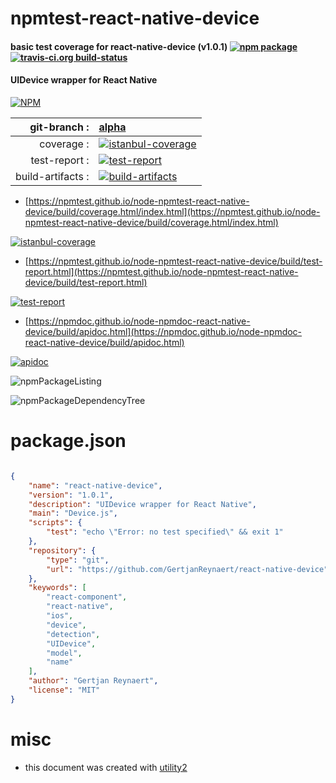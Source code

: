 # npmtest-react-native-device

#### basic test coverage for  react-native-device (v1.0.1)  [![npm package](https://img.shields.io/npm/v/npmtest-react-native-device.svg?style=flat-square)](https://www.npmjs.org/package/npmtest-react-native-device) [![travis-ci.org build-status](https://api.travis-ci.org/npmtest/node-npmtest-react-native-device.svg)](https://travis-ci.org/npmtest/node-npmtest-react-native-device)

#### UIDevice wrapper for React Native

[![NPM](https://nodei.co/npm/react-native-device.png?downloads=true&downloadRank=true&stars=true)](https://www.npmjs.com/package/react-native-device)

| git-branch : | [alpha](https://github.com/npmtest/node-npmtest-react-native-device/tree/alpha)|
|--:|:--|
| coverage : | [![istanbul-coverage](https://npmtest.github.io/node-npmtest-react-native-device/build/coverage.badge.svg)](https://npmtest.github.io/node-npmtest-react-native-device/build/coverage.html/index.html)|
| test-report : | [![test-report](https://npmtest.github.io/node-npmtest-react-native-device/build/test-report.badge.svg)](https://npmtest.github.io/node-npmtest-react-native-device/build/test-report.html)|
| build-artifacts : | [![build-artifacts](https://npmtest.github.io/node-npmtest-react-native-device/glyphicons_144_folder_open.png)](https://github.com/npmtest/node-npmtest-react-native-device/tree/gh-pages/build)|

- [https://npmtest.github.io/node-npmtest-react-native-device/build/coverage.html/index.html](https://npmtest.github.io/node-npmtest-react-native-device/build/coverage.html/index.html)

[![istanbul-coverage](https://npmtest.github.io/node-npmtest-react-native-device/build/screenCapture.buildCi.browser.%252Ftmp%252Fbuild%252Fcoverage.lib.html.png)](https://npmtest.github.io/node-npmtest-react-native-device/build/coverage.html/index.html)

- [https://npmtest.github.io/node-npmtest-react-native-device/build/test-report.html](https://npmtest.github.io/node-npmtest-react-native-device/build/test-report.html)

[![test-report](https://npmtest.github.io/node-npmtest-react-native-device/build/screenCapture.buildCi.browser.%252Ftmp%252Fbuild%252Ftest-report.html.png)](https://npmtest.github.io/node-npmtest-react-native-device/build/test-report.html)

- [https://npmdoc.github.io/node-npmdoc-react-native-device/build/apidoc.html](https://npmdoc.github.io/node-npmdoc-react-native-device/build/apidoc.html)

[![apidoc](https://npmdoc.github.io/node-npmdoc-react-native-device/build/screenCapture.buildCi.browser.%252Ftmp%252Fbuild%252Fapidoc.html.png)](https://npmdoc.github.io/node-npmdoc-react-native-device/build/apidoc.html)

![npmPackageListing](https://npmtest.github.io/node-npmtest-react-native-device/build/screenCapture.npmPackageListing.svg)

![npmPackageDependencyTree](https://npmtest.github.io/node-npmtest-react-native-device/build/screenCapture.npmPackageDependencyTree.svg)



# package.json

```json

{
    "name": "react-native-device",
    "version": "1.0.1",
    "description": "UIDevice wrapper for React Native",
    "main": "Device.js",
    "scripts": {
        "test": "echo \"Error: no test specified\" && exit 1"
    },
    "repository": {
        "type": "git",
        "url": "https://github.com/GertjanReynaert/react-native-device"
    },
    "keywords": [
        "react-component",
        "react-native",
        "ios",
        "device",
        "detection",
        "UIDevice",
        "model",
        "name"
    ],
    "author": "Gertjan Reynaert",
    "license": "MIT"
}
```



# misc
- this document was created with [utility2](https://github.com/kaizhu256/node-utility2)
